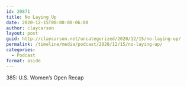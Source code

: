 ```yaml
---
id: 20871
title: No Laying Up
date: 2020-12-15T00:00:00-06:00
author: claycarson
layout: post
guid: http://claycarson.net/uncategorized/2020/12/15/no-laying-up/
permalink: /timeline/media/podcast/2020/12/15/no-laying-up/
categories:
  - Podcast
format: aside
---
```

<div class="media-details">385: U.S. Women’s Open Recap</div>

<div class="media-creator"></div>

<div class="media-rating"></div>